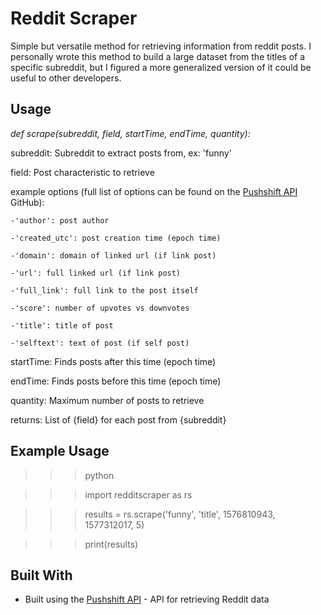 # Reddit Scraper

Simple but versatile method for retrieving information from reddit posts. I personally wrote this method to build a large dataset from the titles of a specific subreddit, but I figured a more generalized version of it could be useful to other developers.

## Usage
*def scrape(subreddit, field, startTime, endTime, quantity):*

subreddit: Subreddit to extract posts from, ex: 'funny'

field: Post characteristic to retrieve

  example options (full list of options can be found on the [Pushshift API](https://github.com/pushshift/api) GitHub):
  
    -'author': post author
    
    -'created_utc': post creation time (epoch time)
    
    -'domain': domain of linked url (if link post)
    
    -'url': full linked url (if link post)
    
    -'full_link': full link to the post itself
    
    -'score': number of upvotes vs downvotes
    
    -'title': title of post
    
    -'selftext': text of post (if self post)
    
startTime: Finds posts after this time (epoch time)

endTime: Finds posts before this time (epoch time)

quantity: Maximum number of posts to retrieve

returns: List of {field} for each post from {subreddit} 


## Example Usage
>>> python

>>> import redditscraper as rs

>>> results = rs.scrape('funny', 'title', 1576810943, 1577312017, 5)

>>> print(results)


## Built With

* Built using the [Pushshift API](https://github.com/pushshift/api) - API for retrieving Reddit data
